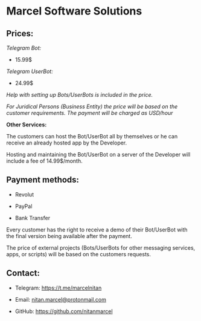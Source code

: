 # Marcel Software Solutions

## Prices:

_Telegram Bot:_

- 15.99$ 

_Telegram UserBot:_

- 24.99$



_Help with setting up Bots/UserBots is included in the price._


_For Juridical Persons (Business Entity) the price will be based on the customer requirements. The payment will be charged as USD/hour_

**Other Services:**

The customers can host the Bot/UserBot all by themselves or he can receive an already hosted app by the Developer.

Hosting and maintaining the Bot/UserBot on a server of the Developer will include a fee of 14.99$/month.



## Payment methods:



- Revolut

- PayPal

- Bank Transfer





Every customer has the right to receive a demo of their Bot/UserBot with the final version being available after the payment.



The price of external projects (Bots/UserBots for other messaging services, apps, or scripts) will be based on the customers requests.



## Contact:

- Telegram: https://t.me/marcelnitan

- Email: nitan.marcel@protonmail.com

- GitHub:
https://github.com/nitanmarcel
